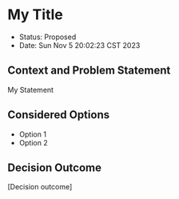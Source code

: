 # My Title

* Status: Proposed
* Date: Sun Nov 5 20:02:23 CST 2023

## Context and Problem Statement

My Statement

## Considered Options

* Option 1
* Option 2

## Decision Outcome

[Decision outcome]
